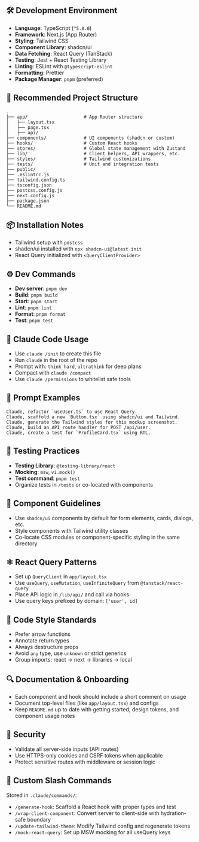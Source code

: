 ## 🛠️ Development Environment

- **Language**: TypeScript (`^5.0.0`)
- **Framework**: Next.js (App Router)
- **Styling**: Tailwind CSS
- **Component Library**: shadcn/ui
- **Data Fetching**: React Query (TanStack)
- **Testing**: Jest + React Testing Library
- **Linting**: ESLint with `@typescript-eslint`
- **Formatting**: Prettier
- **Package Manager**: `pnpm` (preferred)

## 📂 Recommended Project Structure

```warp-runnable-command
.
├── app/                     # App Router structure
│   ├── layout.tsx
│   ├── page.tsx
│   ├── api/
├── components/              # UI components (shadcn or custom)
├── hooks/                   # Custom React hooks
├── stores/                  # Global state management with Zustand
├── lib/                     # Client helpers, API wrappers, etc.
├── styles/                  # Tailwind customizations
├── tests/                   # Unit and integration tests
├── public/
├── .eslintrc.js
├── tailwind.config.ts
├── tsconfig.json
├── postcss.config.js
├── next.config.js
├── package.json
└── README.md
```

## 📦 Installation Notes

- Tailwind setup with `postcss`
- shadcn/ui installed with `npx shadcn-ui@latest init`
- React Query initialized with `<QueryClientProvider>`

## ⚙️ Dev Commands

- **Dev server**: `pnpm dev`
- **Build**: `pnpm build`
- **Start**: `pnpm start`
- **Lint**: `pnpm lint`
- **Format**: `pnpm format`
- **Test**: `pnpm test`

## 🧠 Claude Code Usage

- Use `claude /init` to create this file
- Run `claude` in the root of the repo
- Prompt with: `think hard`, `ultrathink` for deep plans
- Compact with `claude /compact`
- Use `claude /permissions` to whitelist safe tools

## 📌 Prompt Examples

```warp-runnable-command
Claude, refactor `useUser.ts` to use React Query.
Claude, scaffold a new `Button.tsx` using shadcn/ui and Tailwind.
Claude, generate the Tailwind styles for this mockup screenshot.
Claude, build an API route handler for POST /api/user.
Claude, create a test for `ProfileCard.tsx` using RTL.
```

## 🧪 Testing Practices

- **Testing Library**: `@testing-library/react`
- **Mocking**: `msw`, `vi.mock()`
- **Test command**: `pnpm test`
- Organize tests in `/tests` or co-located with components

## 🧱 Component Guidelines

- Use `shadcn/ui` components by default for form elements, cards, dialogs, etc.
- Style components with Tailwind utility classes
- Co-locate CSS modules or component-specific styling in the same directory

## ⚛️ React Query Patterns

- Set up `QueryClient` in `app/layout.tsx`
- Use `useQuery`, `useMutation`, `useInfiniteQuery` from `@tanstack/react-query`
- Place API logic in `/lib/api/` and call via hooks
- Use query keys prefixed by domain: `['user', id]`

## 📝 Code Style Standards

- Prefer arrow functions
- Annotate return types
- Always destructure props
- Avoid `any` type, use `unknown` or strict generics
- Group imports: react → next → libraries → local

## 🔍 Documentation & Onboarding

- Each component and hook should include a short comment on usage
- Document top-level files (like `app/layout.tsx`) and configs
- Keep `README.md` up to date with getting started, design tokens, and component usage notes

## 🔐 Security

- Validate all server-side inputs (API routes)
- Use HTTPS-only cookies and CSRF tokens when applicable
- Protect sensitive routes with middleware or session logic

## 🧩 Custom Slash Commands

Stored in `.claude/commands/`:

- `/generate-hook`: Scaffold a React hook with proper types and test
- `/wrap-client-component`: Convert server to client-side with hydration-safe boundary
- `/update-tailwind-theme`: Modify Tailwind config and regenerate tokens
- `/mock-react-query`: Set up MSW mocking for all useQuery keys
